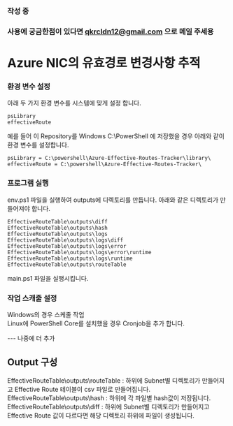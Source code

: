 ### 작성 중
### 사용에 궁금한점이 있다면 qkrcldn12@gmail.com 으로 메일 주세용

# Azure NIC의 유효경로 변경사항 추적

### 환경 변수 설정
아래 두 가지 환경 변수를 시스템에 맞게 설정 합니다.
````
psLibrary
effectiveRoute
````

예를 들어 이 Repository를 Windows C:\PowerShell 에 저장했을 경우 아래와 같이 환경 변수를 설정합니다.
````
psLibrary = C:\powershell\Azure-Effective-Routes-Tracker\library\
effectiveRoute = C:\powershell\Azure-Effective-Routes-Tracker\
````

### 프로그램 실행
env.ps1 파일을 실행하여 outputs에 디렉토리를 만듭니다.
아래와 같은 디렉토리가 만들어져야 합니다.
````
EffectiveRouteTable\outputs\diff
EffectiveRouteTable\outputs\hash
EffectiveRouteTable\outputs\logs
EffectiveRouteTable\outputs\logs\diff
EffectiveRouteTable\outputs\logs\error
EffectiveRouteTable\outputs\logs\error\runtime
EffectiveRouteTable\outputs\logs\runtime
EffectiveRouteTable\outputs\routeTable
````
main.ps1 파일을 실행시킵니다.

### 작업 스캐줄 설정
Windows의 경우 스케줄 작업 <br>
Linux에 PowerShell Core를 설치했을 경우 Cronjob을 추가 합니다.

--- 나중에 더 추가 
## Output 구성
EffectiveRouteTable\outputs\routeTable : 하위에 Subnet별 디렉토리가 만들어지고 Effective Route 테이블이 csv 파일로 만들어집니다. <br>
EffectiveRouteTable\outputs\hash : 하위에 각 파일별 hash값이 저장됩니다. <br>
EffectiveRouteTable\outputs\diff : 하위에 Subnet별 디렉토리가 만들어지고 Effective Route 값이 다르다면 해당 디렉토리 하위에 파일이 생성됩니다.